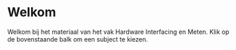 # Welkom

Welkom bij het materiaal van het vak Hardware Interfacing en Meten. Klik op de bovenstaande balk om een subject te kiezen.